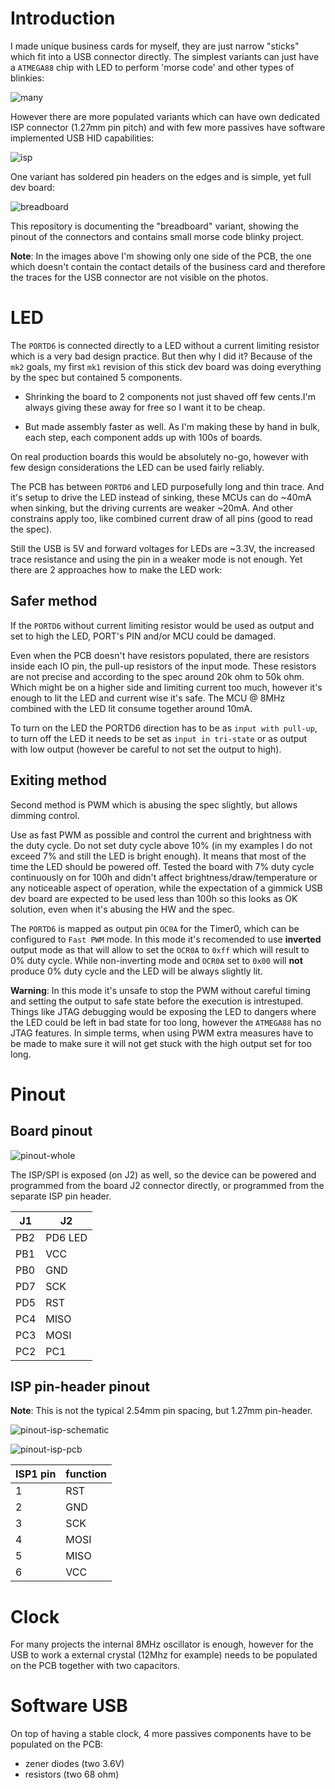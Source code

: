 # Introduction

I made unique business cards for myself, they are just narrow "sticks" which fit into a USB connector directly. The simplest variants can just have a `ATMEGA88` chip with LED to perform 'morse code' and other types of blinkies:

![many](../assets/images/many.jpg)

However there are more populated variants which can have own dedicated ISP connector (1.27mm pin pitch) and with few more passives have software implemented USB HID capabilities:

![isp](../assets/images/isp.jpg)

One variant has soldered pin headers on the edges and is simple, yet full dev board:

![breadboard](../assets/images/breadboard.jpg)

This repository is documenting the "breadboard" variant, showing the pinout of the connectors and contains small morse code blinky project.

**Note**: In the images above I'm showing only one side of the PCB, the one which doesn't contain the contact details of the business card and therefore the traces for the USB connector are not visible on the photos.

# LED

The `PORTD6` is connected directly to a LED without a current limiting resistor which is a very bad design practice. But then why I did it? Because of the `mk2` goals, my first `mk1` revision of this stick dev board was doing everything by the spec but contained 5 components.

 - Shrinking the board to 2 components not just shaved off few cents.I'm always giving these away for free so I want it to be cheap.

 - But made assembly faster as well. As I'm making these by hand in bulk, each step, each component adds up with 100s of boards.

On real production boards this would be absolutely no-go, however with few design considerations the LED can be used fairly reliably.

The PCB has between `PORTD6` and LED purposefully long and thin trace. And it's setup to drive the LED instead of sinking, these MCUs can do ~40mA when sinking, but the driving currents are weaker ~20mA. And other constrains apply too, like combined current draw of all pins (good to read the spec). 

Still the USB is 5V and forward voltages for LEDs are ~3.3V, the increased trace resistance and using the pin in a weaker mode is not enough. Yet there are 2 approaches how to make the LED work:

## Safer method

If the `PORTD6` without current limiting resistor would be used as output and set to high the LED, PORT's PIN and/or MCU could be damaged.

Even when the PCB doesn't have resistors populated, there are resistors inside each IO pin, the pull-up resistors of the input mode. These resistors are not precise and according to the spec around 20k ohm to 50k ohm. Which might be on a higher side and limiting current too much, however it's enough to lit the LED and current wise it's safe. The MCU @ 8MHz combined with the LED lit consume together around 10mA.

To turn on the LED the PORTD6 direction has to be as `input with pull-up`, to turn off the LED it needs to be set as `input in tri-state` or as output with low output (however be careful to not set the output to high).

## Exiting method

Second method is PWM which is abusing the spec slightly, but allows dimming control.

Use as fast PWM as possible and control the current and brightness with the duty cycle. Do not set duty cycle above 10% (in my examples I do not exceed 7% and still the LED is bright enough). It means that most of the time the LED should be powered off. Tested the board with 7% duty cycle continuously on for 100h and didn't affect brightness/draw/temperature or any noticeable aspect of operation, while the expectation of a gimmick USB dev board are expected to be used less than 100h so this looks as OK solution, even when it's abusing the HW and the spec.

The `PORTD6` is mapped as output pin `OC0A` for the Timer0, which can be configured to `Fast PWM` mode. In this mode it's recomended to use **inverted** output mode as that will allow to set the `OCR0A` to `0xff` which will result to 0% duty cycle. While non-inverting mode and `OCR0A` set to `0x00` will **not** produce 0% duty cycle and the LED will be always slightly lit.


**Warning**: In this mode it's unsafe to stop the PWM without careful timing and setting the output to safe state before the execution is intrestuped. Things like JTAG debugging would be exposing the LED to dangers where the LED could be left in bad state for too long, however the `ATMEGA88` has no JTAG features. In simple terms, when using PWM extra measures have to be made to make sure it will not get stuck with the high output set for too long.

# Pinout

## Board pinout

![pinout-whole](../assets/images/pinout-footprint.png)

The ISP/SPI is exposed (on J2) as well, so the device can be powered and programmed from the board J2 connector directly, or programmed from the separate ISP pin header.

| J1 | J2|
| --- | --- |
| PB2 | PD6 LED|
| PB1 | VCC |
| PB0 | GND |
| PD7 | SCK |
| PD5 | RST |
| PC4 | MISO |
| PC3 | MOSI |
| PC2 | PC1 |

## ISP pin-header pinout

**Note**: This is not the typical 2.54mm pin spacing, but 1.27mm pin-header.

![pinout-isp-schematic](../assets/images/pinout_isp_schematic.png)

![pinout-isp-pcb](../assets/images/pinout_isp_pcb.png)

| ISP1 pin | function |
| --- | --- |
| 1 | RST |
| 2 | GND |
| 3 | SCK |
| 4 | MOSI |
| 5 | MISO |
| 6 | VCC |

# Clock

For many projects the internal 8MHz oscillator is enough, however for the USB to work a external crystal (12Mhz for example) needs to be populated on the PCB together with two capacitors.

# Software USB

On top of having a stable clock, 4 more passives components have to be populated on the PCB:

 - zener diodes (two 3.6V) 
 - resistors (two 68 ohm)

